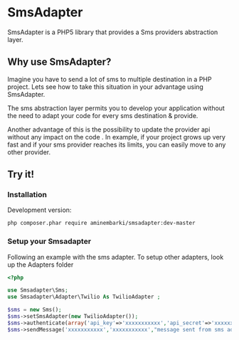 SmsAdapter
=========

SmsAdapter is a PHP5 library that provides a Sms providers abstraction layer.


Why use SmsAdapter?
------------------

Imagine you have to send a lot of sms to multiple destination in a PHP project. Lets see how to
take this situation in your advantage using SmsAdapter.

The sms abstraction layer permits you to develop your application without
the need to adapt your code for every sms destination & provide.

Another advantage of this is the possibility to update the provider api
without any impact on the code .
In example, if your project grows up very fast and if your sms provider reaches its
limits, you can easily move to any other provider.

Try it!
-------

### Installation

Development version:

```bash
php composer.phar require aminembarki/smsadapter:dev-master
```

### Setup your Smsadapter

Following an example with the sms adapter. To setup other adapters, look up the 
Adapters folder

```php
<?php

use Smsadapter\Sms;
use Smsadapter\Adapter\Twilio As TwilioAdapter ;

$sms = new Sms();
$sms->setSmsAdapter(new TwilioAdapter());
$sms->authenticate(array('api_key'=>'xxxxxxxxxxx','api_secret'=>'xxxxxxxxxxx'));
$sms->sendMessage('xxxxxxxxxxx','xxxxxxxxxxx',"message sent from sms adapter Twilio Provider ");
```

